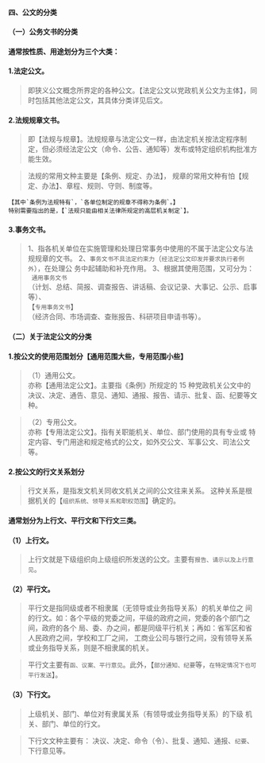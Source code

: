 #### 四、公文的分类
#### （一）公务文书的分类
#### 通常按性质、用途划分为三个大类：
#### 1.法定公文。
>   即狭义公文概念所界定的各种公文。【法定公文以党政机关公文为主体】，同
    时包括其他法定公文，其具体分类详见后文。
    
#### 2.法规规章文书。
>   即【法规与规章】。法规规章与法定公文一样，由法定机关按法定程序制
    定，但必须经法定公文（命令、公告、通知等）发布或特定组织机构批准方能生效。
    
>   法规的常用文种主要是【条例、规定、办法】，
>   规章的常用文种有怕【规定、办法】、章程、规则、守则、制度等。

    【其中`条例为法规特有`，`各单位制定的规章不得称为条例`。】
    特别需要指出的是，【`法规只能由相关法律所规定的高层机关制定`】。
    
#### 3.事务文书。
>   1、指各机关单位在实施管理和处理日常事务中使用的不属于法定公文与法规规章的文书。
    2、`事务文书不具法定约束力`（`经法定公文印发并要求执行者例外`），在处理公
    务中起辅助和补充作用。
    3、根据其使用范围，又可分为：    
   ` 通用事务文书`     
        （计划、总结、简报、调查报告、讲话稿、会议记录、大事记、公示、启事等）、   
    【`专用事务文书`】   
        （经济合同、市场调查、查账报告、科研项目申请书等）。  

#### （二）关于法定公文的分类
#### 1.按公文的使用范围划分【通用范围大些，专用范围小些】
>   （1）通用公文。   
    亦称【通用法定公文】。主要指《条例》所规定的 15 种党政机关公文中的
    决议、决定、通告、意见、通知、通报、报告、请示、批复、函、纪要等文种。
    
>   （2）专用公文。  
    亦称【专用法定公文】。指有关职能机关、单位、部门使用的具有专业或
    特定内容、专门用途和规定格式的公文，如外交公文、军事公文、司法公文等。

#### 2.按公文的行文关系划分
>   行文关系，是指发文机关同收文机关之间的公文往来关系。
    这种关系是根据机关的【`组织系统、领导关系和职权范围`】确定的。

#### 通常划分为上行文、平行文和下行文三类。
#### （1）上行文。
>   上行文就是下级组织向上级组织所发送的公文。主要有`报告、请示以及上行意见`。

#### （2）平行文。
>   平行文是指同级或者不相隶属（无领导或业务指导关系）的机关单位之
    间的行文。如：各个平级的党委之间，平级的政府之间，党委的各个部门之间，政府的各个
    局、委、办之间，都是同级平行机关；再如：省军区和省人民政府之间，学校和工厂之间，
    工商业公司与银行之间，没有领导关系或业务指导关系，则是不相隶属的机关。
    
>   平行文主要有`函、议案、平行意见`。此外，【`部分通知、纪要`等，`在特定情况下也可平行发送`】。
    
#### （3）下行文。
>   上级机关、部门、单位对有隶属关系（有领导或业务指导关系）的下级
    机关、部门、单位的行文。
    
>   下行文文种主要有：
    决议、决定、命令（令）、批复、通知、通报、`纪要`、下行意见等。

